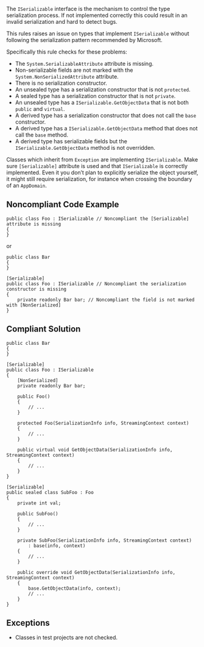 
The `ISerializable` interface is the mechanism to control the type serialization process. If not implemented correctly this could result in an invalid serialization and hard to detect bugs.

This rules raises an issue on types that implement `ISerializable` without following the serialization pattern recommended by Microsoft.

Specifically this rule checks for these problems:

- The `System.SerializableAttribute` attribute is missing.
- Non-serializable fields are not marked with the `System.NonSerializedAttribute` attribute.
- There is no serialization constructor.
- An unsealed type has a serialization constructor that is not `protected`.
- A sealed type has a serialization constructor that is not `private`.
- An unsealed type has a `ISerializable.GetObjectData` that is not both `public` and `virtual`.
- A derived type has a serialization constructor that does not call the `base` constructor.
- A derived type has a `ISerializable.GetObjectData` method that does not call the `base` method.
- A derived type has serializable fields but the `ISerializable.GetObjectData` method is not overridden.


Classes which inherit from `Exception` are implementing `ISerializable`. Make sure `[Serializable]` attribute is used and that `ISerializable` is correctly implemented. Even it you don’t plan to explicitly serialize the object yourself, it might still require serialization, for instance when crossing the boundary of an `AppDomain`.

## Noncompliant Code Example


    public class Foo : ISerializable // Noncompliant the [Serializable] attribute is missing
    {
    }


or


    public class Bar
    {
    }
    
    [Serializable]
    public class Foo : ISerializable // Noncompliant the serialization constructor is missing
    {
        private readonly Bar bar; // Noncompliant the field is not marked with [NonSerialized]
    }


## Compliant Solution


    public class Bar
    {
    }
    
    [Serializable]
    public class Foo : ISerializable
    {
        [NonSerialized]
        private readonly Bar bar;
    
        public Foo()
        {
            // ...
        }
    
        protected Foo(SerializationInfo info, StreamingContext context)
        {
            // ...
        }
    
        public virtual void GetObjectData(SerializationInfo info, StreamingContext context)
        {
            // ...
        }
    }
    
    [Serializable]
    public sealed class SubFoo : Foo
    {
        private int val;
    
        public SubFoo()
        {
            // ...
        }
    
        private SubFoo(SerializationInfo info, StreamingContext context)
            : base(info, context)
        {
            // ...
        }
    
        public override void GetObjectData(SerializationInfo info, StreamingContext context)
        {
            base.GetObjectData(info, context);
            // ...
        }
    }


## Exceptions

- Classes in test projects are not checked.


